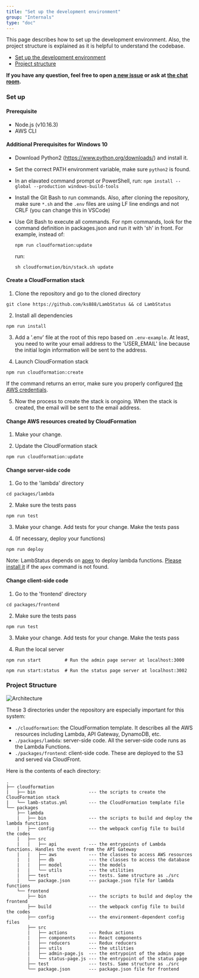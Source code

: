 ```yaml
---
title: "Set up the development environment"
group: "Internals"
type: "doc"
---
```


This page describes how to set up the development environment. Also, the project structure is explained as it is helpful to understand the codebase.

* [Set up the development environment](#set-up)
* [Project structure](#project-structure)

**If you have any question, feel free to open [a new issue](https://github.com/ks888/LambStatus/issues/new) or ask at [the chat room](https://gitter.im/ks888/LambStatus).**

### Set up

#### Prerequisite

* Node.js (v10.16.3)
* AWS CLI

#### Additional Prerequisites for Windows 10

* Download Python2 (https://www.python.org/downloads/) and install it.
* Set the correct PATH environment variable, make sure `python2` is found.
* In an elavated command prompt or PowerShell, run:
`npm install --global --production windows-build-tools`
* Install the Git Bash to run commands. Also, after cloning the repository, make sure `*.sh` and the `.env` files are using LF line endings and not CRLF (you can change this in VSCode) 
* Use Git Bash to execute all commands. For npm commands, look for the command definition in packages.json and run it with 'sh' in front. For example, instead of:
  
  ```npm run cloudformation:update```

  run:

  ```sh cloudformation/bin/stack.sh update```


#### Create a CloudFormation stack

1. Clone the repository and go to the cloned directory

`git clone https://github.com/ks888/LambStatus && cd LambStatus`


2. Install all dependencies

`npm run install`

3. Add a '.env' file at the root of this repo based on `.env-example`. At least, you need to write your email address to the 'USER_EMAIL' line because the initial login information will be sent to the address.

4. Launch CloudFormation stack

`npm run cloudformation:create`

If the command returns an error, make sure you properly configured [the AWS credentials](http://docs.aws.amazon.com/cli/latest/userguide/cli-chap-getting-started.html#cli-quick-configuration).

5. Now the process to create the stack is ongoing. When the stack is created, the email will be sent to the email address.

#### Change AWS resources created by CloudFormation

1. Make your change.

2. Update the CloudFormation stack

`npm run cloudformation:update`

#### Change server-side code

1. Go to the 'lambda' directory

`cd packages/lambda`

2. Make sure the tests pass

`npm run test`

3. Make your change. Add tests for your change. Make the tests pass

4. (If necessary, deploy your functions)

`npm run deploy`

Note: LambStatus depends on [apex](http://apex.run/) to deploy lambda functions. [Please install it](http://apex.run/#installation) if the `apex` command is not found.

#### Change client-side code

1. Go to the 'frontend' directory

`cd packages/frontend`

2. Make sure the tests pass

`npm run test`

3. Make your change. Add tests for your change. Make the tests pass

4. Run the local server

`npm run start         # Run the admin page server at localhost:3000`

`npm run start:status  # Run the status page server at localhost:3002`

### Project Structure

![Architecture](Architecture.png)

These 3 directories under the repository are especially important for this system:

* `./cloudformation`: the CloudFormation template. It describes all the AWS resources including Lambda, API Gateway, DynamoDB, etc.
* `./packages/lambda`: server-side code. All the server-side code runs as the Lambda Functions.
* `./packages/frontend`: client-side code. These are deployed to the S3 and served via CloudFront.

Here is the contents of each directory:

```
.
├── cloudformation
|   ├── bin                    --- the scripts to create the CloudFormation stack
|   └── lamb-status.yml        --- the CloudFormation template file
└── packages
    ├── lambda
    |   ├── bin                --- the scripts to build and deploy the lambda functions
    |   ├── config             --- the webpack config file to build the codes
    |   ├── src
    |   |   ├── api            --- the entrypoints of Lambda functions. Handles the event from the API Gateway
    |   |   ├── aws            --- the classes to access AWS resources
    |   |   ├── db             --- the classes to access the database
    |   |   ├── model          --- the models
    |   |   └── utils          --- the utilities
    |   ├── test               --- tests. Same structure as ./src
    |   └── package.json       --- package.json file for lambda functions
    └── frontend
        ├── bin                --- the scripts to build and deploy the frontend
        ├── build              --- the webpack config file to build the codes
        ├── config             --- the environment-dependent config files
        ├── src
        |   ├── actions        --- Redux actions
        |   ├── components     --- React components
        |   ├── reducers       --- Redux reducers
        |   ├── utils          --- the utilities
        |   ├── admin-page.js  --- the entrypoint of the admin page
        |   └── status-page.js --- the entrypoint of the status page
        ├── test               --- tests. Same structure as ./src
        └── package.json       --- package.json file for frontend
```

